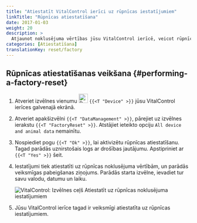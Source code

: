 ```yaml
---
title: "Atiestatīt VitalControl ierīci uz rūpnīcas iestatījumiem"
linkTitle: "Rūpnīcas atiestatīšana"
date: 2017-01-03
weight: 20
description: >
  Atjaunot noklusējuma vērtības jūsu VitalControl ierīcē, veicot rūpnīcas atiestatīšanu.
categories: [Atiestatīšana]
translationKey: reset/factory
---
```

## Rūpnīcas atiestatīšanas veikšana {#performing-a-factory-reset}

1. Atveriet izvēlnes vienumu <img src="/icons/device.svg" width="25" align="bottom" alt="Device" /> `{{<T "Device" >}}` jūsu VitalControl ierīces galvenajā ekrānā.

1. Atveriet apakšizvēlni `{{<T "DataManagement" >}}`, pārejiet uz izvēlnes ierakstu `{{<T "FactoryReset" >}}`. Atstājiet ieteikto opciju `All device and animal data` nemainītu.

1. Nospiediet pogu `{{<T "Ok" >}}`, lai aktivizētu rūpnīcas atiestatīšanu. Tagad parādās uznirstošais logs ar drošības jautājumu. Apstipriniet ar `{{<T "Yes" >}}` šeit.

1. Iestatījumi tiek atiestatīti uz rūpnīcas noklusējuma vērtībām, un parādās veiksmīgas pabeigšanas ziņojums. Parādās starta izvēlne, ievadiet tur savu valodu, datumu un laiku.

   ![VitalControl: Izvēlnes ceļš Atiestatīt uz rūpnīcas noklusējuma iestatījumiem](../images/resetdevice.png "Atiestatīt uz rūpnīcas iestatījumiem")

1. Jūsu VitalControl ierīce tagad ir veiksmīgi atiestatīta uz rūpnīcas iestatījumiem.
